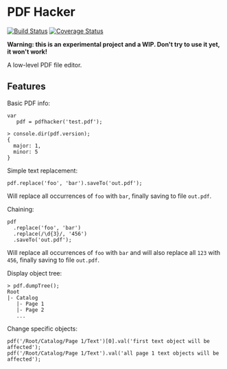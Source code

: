 PDF Hacker
==========

[![Build Status](https://img.shields.io/travis/luciopaiva/pdfhacker/master.svg?style=flat)](https://travis-ci.org/luciopaiva/pdfhacker)
[![Coverage Status](https://img.shields.io/coveralls/luciopaiva/pdfhacker/master.svg?style=flat)](https://coveralls.io/r/luciopaiva/pdfhacker)

**Warning: this is an experimental project and a WIP. Don't try to use it yet, it won't work!**

A low-level PDF file editor.

## Features

Basic PDF info:

    var
       pdf = pdfhacker('test.pdf');
       
    > console.dir(pdf.version);
    {
      major: 1,
      minor: 5
    }

Simple text replacement:

    pdf.replace('foo', 'bar').saveTo('out.pdf');

Will replace all occurrences of ``foo`` with ``bar``, finally saving to file ``out.pdf``.

Chaining:

    pdf
      .replace('foo', 'bar')
      .replace(/\d{3}/, '456')
      .saveTo('out.pdf');

Will replace all occurrences of ``foo`` with ``bar`` and will also replace all ``123`` with ``456``, finally saving to file ``out.pdf``.

Display object tree:

    > pdf.dumpTree();
    Root
    |- Catalog
       |- Page 1
       |- Page 2
       ...

Change specific objects:

    pdf('/Root/Catalog/Page 1/Text')[0].val('first text object will be affected');
    pdf('/Root/Catalog/Page 1/Text').val('all page 1 text objects will be affected');
